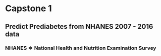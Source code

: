 # Capstone 1
## Predict Prediabetes from NHANES 2007 - 2016 data
### NHANES => National Health and Nutrition Examination Survey

